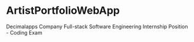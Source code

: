 # ArtistPortfolioWebApp
Decimalapps Company Full-stack Software Engineering Internship Position - Coding Exam
